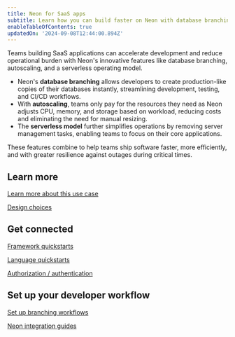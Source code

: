 ```yaml
---
title: Neon for SaaS apps
subtitle: Learn how you can build faster on Neon with database branching, autoscaling, and the serverless operating model
enableTableOfContents: true
updatedOn: '2024-09-08T12:44:00.894Z'
---
```


Teams building SaaS applications can accelerate development and reduce operational burden with Neon's innovative features like database branching, autoscaling, and a serverless operating model.

- Neon's **database branching** allows developers to create production-like copies of their databases instantly, streamlining development, testing, and CI/CD workflows.
- With **autoscaling**, teams only pay for the resources they need as Neon adjusts CPU, memory, and storage based on workload, reducing costs and eliminating the need for manual resizing.
- The **serverless model** further simplifies operations by removing server management tasks, enabling teams to focus on their core applications.

These features combine to help teams ship software faster, more efficiently, and with greater resilience against outages during critical times.

## Learn more

<DetailIconCards>

<a href="/docs/use-cases/about-postgres-for-saas" description="Learn more about how you can build SaaS applications faster on Neon" icon="gui">Learn more about this use case</a>

<a href="/docs/use-cases/tbd" description="Learn about design choices when building your SaaS app with Neon" icon="database">Design choices</a>

</DetailIconCards>

## Get connected

<DetailIconCards>

<a href="/docs/get-started-with-neon/frameworks" description="Get started with our Framework Quickstarts" icon="chart-bar">Framework quickstarts</a>

<a href="/docs/get-started-with-neon/languages" description="Get started with our Language Quickstarts" icon="chart-bar">Language quickstarts</a>

<a href="/docs/use-cases/tbd" description="Learn about on Neon" icon="openai">Authorization / authentication</a>

</DetailIconCards>

## Set up your developer workflow

<DetailIconCards>

<a href="https://neon.tech/flow" description="Learn how to setup your database branching workflows on Neon" icon="filter">Set up branching workflows</a>

<a href="https://neon.tech/docs/guides/integrations" description="Learn how to integrate Neon with various platforms and services" icon="filter">Neon integration guides</a>

</DetailIconCards>
